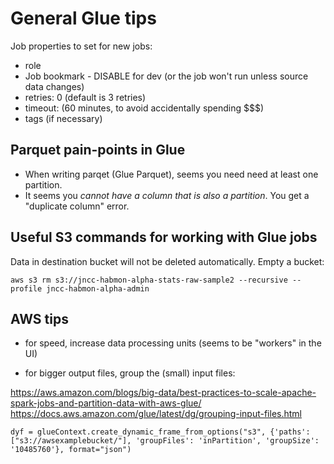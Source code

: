 
General Glue tips
=================

Job properties to set for new jobs:

- role
- Job bookmark - DISABLE for dev (or the job won't run unless source data changes)
- retries: 0 (default is 3 retries)
- timeout: (60 minutes, to avoid accidentally spending $$$)
- tags (if necessary)

Parquet pain-points in Glue
---------------------------

- When writing parqet (Glue Parquet), seems you need need at least one partition.
- It seems you *cannot have a column that is also a partition*. You get a "duplicate column" error.

Useful S3 commands for working with Glue jobs 
---------------------------------------------

Data in destination bucket will not be deleted automatically. Empty a bucket:

    aws s3 rm s3://jncc-habmon-alpha-stats-raw-sample2 --recursive --profile jncc-habmon-alpha-admin

AWS tips
--------

- for speed, increase data processing units (seems to be "workers" in the UI)

- for bigger output files, group the (small) input files:

https://aws.amazon.com/blogs/big-data/best-practices-to-scale-apache-spark-jobs-and-partition-data-with-aws-glue/
https://docs.aws.amazon.com/glue/latest/dg/grouping-input-files.html

    dyf = glueContext.create_dynamic_frame_from_options("s3", {'paths': ["s3://awsexamplebucket/"], 'groupFiles': 'inPartition', 'groupSize': '10485760'}, format="json")

